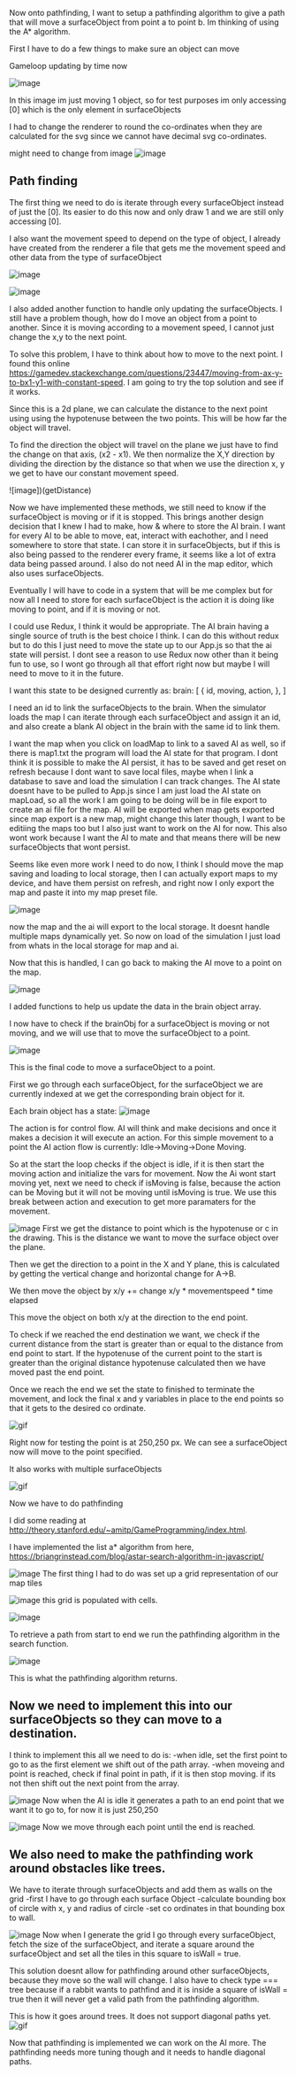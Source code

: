 
Now onto pathfinding, I want to setup a pathfinding algorithm to give a path that will move a surfaceObject from point a to point b. Im thinking of using the A* algorithm.

First I have to do a few things to make sure an object can move

Gameloop updating by time now

![image](gameloop)

In this image im just moving 1 object, so for test purposes im only accessing [0] which is the only element in surfaceObjects

I had to change the renderer to round the co-ordinates when they are calculated for the svg since we cannot have decimal svg co-ordinates.

might need to change from image
![image](movement.gif)


## Path finding

The first thing we need to do is iterate through every surfaceObject instead of just the [0]. Its easier to do this now and only draw 1 and we are still only accessing [0].

I also want the movement speed to depend on the type of object, I already have created from the renderer a file that gets me the movement speed and other data from the type of surfaceObject

![image](data)

![image](updateModified)

I also added another function to handle only updating the surfaceObjects. I still have a problem though, how do I move an object from a point to another. Since it is moving according to a movement speed, I cannot just change the x,y to the next point. 

To solve this problem, I have to think about how to move to the next point. I found this online https://gamedev.stackexchange.com/questions/23447/moving-from-ax-y-to-bx1-y1-with-constant-speed. I am going to try the top solution and see if it works.

Since this is a 2d plane, we can calculate the distance to the next point using using the hypotenuse between the two points. This will be how far the object will travel.

To find the direction the object will travel on the plane we just have to find the change on that axis, (x2 - x1).
We then normalize the X,Y direction by dividing the direction by the distance so that when we use the direction x, y we get to have our constant movement speed.

![image])(getDistance)

Now we have implemented these methods, we still need to know if the surfaceObject is moving or if it is stopped. This brings another design decision that I knew I had to make, how & where to store the AI brain. I want for every AI to be able to move, eat, interact with eachother, and I need somewhere to store that state. I can store it in surfaceObjects, but if this is also being passed to the renderer every frame, it seems like a lot of extra data being passed around. I also do not need AI in the map editor, which also uses surfaceObjects.

Eventually I will have to code in a system that will be me complex but for now all I need to store for each surfaceObject is the action it is doing like moving to point, and if it is moving or not.

I could use Redux, I think it would be appropriate. The AI brain having a single source of truth is the best choice I think. I can do this without redux but to do this I just need to move the state up to our App.js so that the ai state will persist. I dont see a reason to use Redux now other than it being fun to use, so I wont go through all that effort right now but maybe I will need to move to it in the future.

I want this state to be designed currently as:
brain: [
    {
        id,
        moving,
        action,
    },
]

I need an id to link the surfaceObjects to the brain. When the simulator loads the map I can iterate through each surfaceObject and assign it an id, and also create a blank AI object in the brain with the same id to link them. 

I want the map when you click on loadMap to link to a saved AI as well, so if there is map1.txt the program will load the AI state for that program. I dont think it is possible to make the AI persist, it has to be saved and get reset on refresh because I dont want to save local files, maybe when I link a database to save and load the simulation I can track changes. The AI state doesnt have to be pulled to App.js since I am just load the AI state on mapLoad, so all the work I am going to be doing will be in file export to create an ai file for the map. AI will be exported when map gets exported since map export is a new map, might change this later though, I want to be editiing the maps too but I also just want to work on the AI for now. This also wont work because I want the AI to mate and that means there will be new surfaceObjects that wont persist.

Seems like even more work I need to do now, I think I should move the map saving and loading to local storage, then I can actually export maps to my device, and have them persist on refresh, and right now I only export the map and paste it into my map preset file.


![image](generateAi)

now the map and the ai will export to the local storage. It doesnt handle multiple maps dynamically yet. So now on load of the simulation I just load from whats in the local storage for map and ai.

Now that this is handled, I can go back to making the AI move to a point on the map. 

![image](brainHelpers)

I added functions to help us update the data in the brain object array.

I now have to check if the brainObj for a surfaceObject is moving or not moving, and we will use that to move the surfaceObject to a point.

![image](moveToPointCode)

This is the final code to move a surfaceObject to a point.

First we go through each surfaceObject, for the surfaceObject we are currently indexed at we get the corresponding brain object for it.

Each brain object has a state: 
![image](brainState)

The action is for control flow. AI will think and make decisions and once it makes a decision it will execute an action.
For this simple movement to a point the AI action flow is currently: Idle->Moving->Done Moving.

So at the start the loop checks if the object is idle, if it is then start the moving action and initialize the vars for movement.
Now the Ai wont start moving yet, next we need to check if isMoving is false, because the action can be Moving but it will not be moving until isMoving is true. We use this break between action and execution to get more paramaters for the movement. 

![image](drawing)
First we get the distance to point which is the hypotenuse or c in the drawing. This is the distance we want to move the surface object over the plane.

Then we get the direction to a point in the X and Y plane, this is calculated by getting the vertical change and horizontal change for A->B.

We then move the object by x/y += change x/y * movementspeed * time elapsed

This move the object on both x/y at the direction to the end point.

To check if we reached the end destination we want, we check if the current distance from the start is greater than or equal to the distance from end point to start. If the hypotenuse of the current point to the start is greater than the original distance hypotenuse calculated then we have moved past the end point.

Once we reach the end we set the state to finished to terminate the movement, and lock the final x and y variables in place to the end points so that it gets to the desired co ordinate.

![gif](singleToPoint)

Right now for testing the point is at 250,250 px. We can see a surfaceObject now will move to the point specified.

It also works with multiple surfaceObjects

![gif](multipleToPoint)

Now we have to do pathfinding

I did some reading at http://theory.stanford.edu/~amitp/GameProgramming/index.html. 

I have implemented the list a* algorithm from here, 
https://briangrinstead.com/blog/astar-search-algorithm-in-javascript/

![image](setupGrid)
The first thing I had to do was set up a grid representation of our map tiles

![image](cell)
this grid is populated with cells.

![image](startSearch)

To retrieve a path from start to end we run the pathfinding algorithm in the search function. 

![image](pathfindingReturn)

This is what the pathfinding algorithm returns. 

## Now we need to implement this into our surfaceObjects so they can move to a destination.
I think to implement this all we need to do is:
-when idle, set the first point to go to as the first element we shift out of the path array.
-when moveing and point is reached, check if final point in path, if it is then stop moving. if its not then shift out the next point from the array.

![image](idleState)
Now when the AI is idle it generates a path to an end point that we want it to go to, for now it is just 250,250

![image](moving)
Now we move through each point until the end is reached. 

## We also need to make the pathfinding work around obstacles like trees.
We have to iterate through surfaceObjects and add them as walls on the grid
-first I have to go through each surface Object
-calculate bounding box of circle with x, y and radius of circle
-set co ordinates in that bounding box to wall.

![image](treeborders)
Now when I generate the grid I go through every surfaceObject, fetch the size of the surfaceObject, and iterate a square around the surfaceObject and set all the tiles in this square to isWall = true.

This solution doesnt allow for pathfinding around other surfaceObjects, because they move so the wall will change. I also have to check type === tree because if a rabbit wants to pathfind and it is inside a square of isWall = true then it will never get a valid path from the pathfinding algorithm. 

This is how it goes around trees. It does not support diagonal paths yet.
![gif](pathAroundTree)

Now that pathfinding is implemented we can work on the AI more. The pathfinding needs more tuning though and it needs to handle diagonal paths.